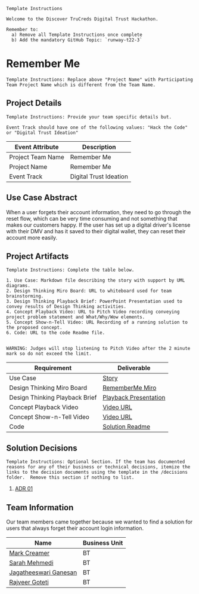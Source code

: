 ```
Template Instructions
 
Welcome to the Discover TruCreds Digital Trust Hackathon.

Remember to:
  a) Remove all Template Instructions once complete
  b) Add the mandatory GitHub Topic: `runway-t22-3`

```
 
# Remember Me
```
Template Instructions: Replace above "Project Name" with Participating Team Project Name which is different from the Team Name.
```

## Project Details
```
Template Instructions: Provide your team specific details but.

Event Track should have one of the following values: "Hack the Code" or "Digital Trust Ideation"
```

| Event Attribute| Description |
| --- | --- |
| Project Team Name | Remember Me |
| Project Name | Remember Me |
| Event Track | Digital Trust Ideation |
 
## Use Case Abstract

When a user forgets their account information, they need to go through the reset flow, which can be very time consuming and not something that makes our customers happy. If the user has set up a digital driver's license with their DMV and has it saved to their digital wallet, they can reset their account more easily.

## Project Artifacts
```
Template Instructions: Complete the table below.

1. Use Case: Markdown file describing the story with support by UML diagrams. 
2. Design Thinking Miro Board: URL to whiteboard used for team brainstorming. 
3. Design Thinking Playback Brief: PowerPoint Presentation used to convey results of Design Thinking activities.
4. Concept Playback Video: URL to Pitch Video recording conveying project problem statement and What/Why/Wow elements.
5. Concept Show-n-Tell Video: URL Recording of a running solution to the proposed concept. 
6. Code: URL to the code Readme file. 

 
WARNING: Judges will stop listening to Pitch Video after the 2 minute mark so do not exceed the limit.
```

| Requirement | Deliverable |
| --- | --- |
| Use Case | [Story](./designs/usecase.md) |
| Design Thinking Miro Board | [RememberMe Miro](https://miro.com/app/board/uXjVPdzMVh0=/?share_link_id=784470130398) |
| Design Thinking Playback Brief | [Playback Presentation](./presentations/playback-brief.ppt)|
| Concept Playback Video | [Video URL]()|
| Concept Show-n-Tell Video | [Video URL]() |
| Code |  [Solution Readme](./hackproject/code/README.md) |

## Solution Decisions
```
Template Instructions: Optional Section. If the team has documented reasons for any of their business or technical decisions, itemize the links to the decision documents using the template in the /decisions folder.  Remove this section if nothing to list.
```

1. [ADR 01](./decisions/adr-01.md)

## Team Information

Our team members came together because we wanted to find a solution for users that always forget their account login information.
 
| Name | Business Unit |
| --- | --- |
| [Mark Creamer](mailto:markcreamer@discover.com) | BT |
| [Sarah Mehmedi](mailto:sarahmehmedi@discover.com) | BT |
| [Jagatheeswari Ganesan](mailto:jagatheeswariganesan@discover.com) | BT |
| [Rajveer Goteti](mailto:rajveergoteti@discover.com) | BT |


